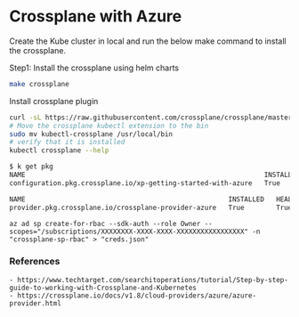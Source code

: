 # Crossplane with Azure

Create the Kube cluster in local and run the below make command to install the crossplane.

Step1: Install the crossplane using helm charts

```bash
make crossplane
```

Install crossplane plugin

```bash
curl -sL https://raw.githubusercontent.com/crossplane/crossplane/master/install.sh | sh
# Move the crossplane kubectl extension to the bin
sudo mv kubectl-crossplane /usr/local/bin
# verify that it is installed
kubectl crossplane --help
```

```bash
$ k get pkg
NAME                                                            INSTALLED   HEALTHY   PACKAGE                                                    AGE
configuration.pkg.crossplane.io/xp-getting-started-with-azure   True        True      registry.upbound.io/xp/getting-started-with-azure:latest   11m

NAME                                                   INSTALLED   HEALTHY   PACKAGE                             AGE
provider.pkg.crossplane.io/crossplane-provider-azure   True        True      crossplane/provider-azure:v0.19.0   11m
```

`az ad sp create-for-rbac --sdk-auth --role Owner --scopes="/subscriptions/XXXXXXXX-XXXX-XXXX-XXXXXXXXXXXXXXXXX" -n "crossplane-sp-rbac" > "creds.json"`

### References

    - https://www.techtarget.com/searchitoperations/tutorial/Step-by-step-guide-to-working-with-Crossplane-and-Kubernetes
    - https://crossplane.io/docs/v1.8/cloud-providers/azure/azure-provider.html
